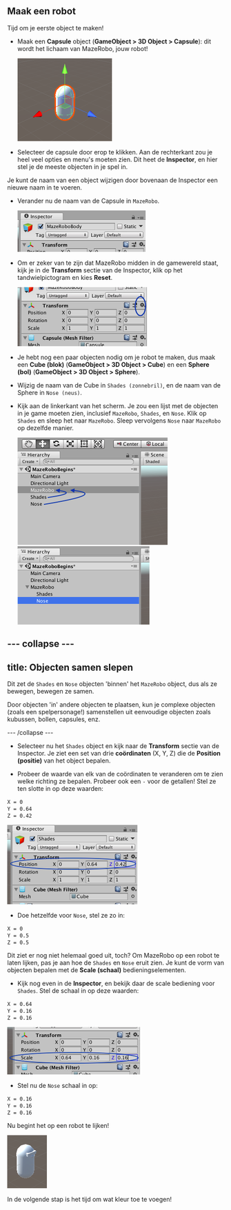 ## Maak een robot

Tijd om je eerste object te maken!

+ Maak een **Capsule** object \(**GameObject > 3D Object > Capsule**\): dit wordt het lichaam van MazeRobo, jouw robot!

  ![Het nieuwe capsule-object](images/step4_capsule.png)

+ Selecteer de capsule door erop te klikken. Aan de rechterkant zou je heel veel opties en menu's moeten zien. Dit heet de **Inspector**, en hier stel je de meeste objecten in je spel in.

Je kunt de naam van een object wijzigen door bovenaan de Inspector een nieuwe naam in te voeren.

+ Verander nu de naam van de Capsule in `MazeRobo`.

  ![](images/step4_rename.png)

+ Om er zeker van te zijn dat MazeRobo midden in de gamewereld staat, kijk je in de **Transform** sectie van de Inspector, klik op het tandwielpictogram en kies **Reset**.

  ![](images/step4_Transform.png)

+ Je hebt nog een paar objecten nodig om je robot te maken, dus maak een **Cube (blok)** \(**GameObject > 3D Object > Cube**\) en een **Sphere (bol)** \(**GameObject > 3D Object > Sphere**\).

+ Wijzig de naam van de Cube in `Shades (zonnebril)`, en de naam van de Sphere in `Nose (neus)`.

+ Kijk aan de linkerkant van het scherm. Je zou een lijst met de objecten in je game moeten zien, inclusief `MazeRobo`, `Shades`, en `Nose`. Klik op `Shades` en sleep het naar `MazeRobo`. Sleep vervolgens `Nose` naar `MazeRobo` op dezelfde manier.

  ![De objectenlijst](images/step4_moveObjects.png) ![De objecten worden weergegeven na het verplaatsen van Shades en Nose naar MazeRobo](images/step4_afterMove.png)

--- collapse ---
---
title: Objecten samen slepen
---

Dit zet de `Shades` en `Nose` objecten 'binnen' het `MazeRobo` object, dus als ze bewegen, bewegen ze samen.

Door objecten 'in' andere objecten te plaatsen, kun je complexe objecten \(zoals een spelpersonage!\) samenstellen uit eenvoudige objecten zoals kubussen, bollen, capsules, enz.

--- /collapse ---

+ Selecteer nu het `Shades` object en kijk naar de **Transform** sectie van de Inspector. Je ziet een set van drie **coördinaten** \(X, Y, Z\) die de **Position (positie)** van het object bepalen.

+ Probeer de waarde van elk van de coördinaten te veranderen om te zien welke richting ze bepalen. Probeer ook een `-` voor de getallen! Stel ze ten slotte in op deze waarden:
```
X = 0
Y = 0.64
Z = 0.42
```
  ![De positiecoördinaten wijzigen](images/step4_TransformPosition.png)

+ Doe hetzelfde voor `Nose`, stel ze zo in:
```
X = 0
Y = 0.5
Z = 0.5
```
Dit ziet er nog niet helemaal goed uit, toch? Om MazeRobo op een robot te laten lijken, pas je aan hoe de `Shades` en `Nose` eruit zien. Je kunt de vorm van objecten bepalen met de **Scale (schaal)** bedieningselementen.

+ Kijk nog even in de **Inspector**, en bekijk daar de scale bediening voor `Shades`. Stel de schaal in op deze waarden:
```
X = 0.64
Y = 0.16
Z = 0.16
```
  ![De schaalwaarden wijzigen](images/step4_TransformScale.png)

+ Stel nu de `Nose` schaal in op:
```
X = 0.16
Y = 0.16
Z = 0.16
```
Nu begint het op een robot te lijken!

  ![Het robotkarakter](images/step4_robot.png)

In de volgende stap is het tijd om wat kleur toe te voegen!
